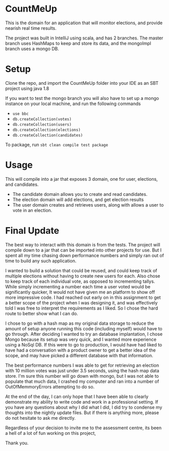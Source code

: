 # CountMeUp

This is the domain for an application that will monitor elections, and provide nearish real time results.

The project was built in IntelliJ using scala, and has 2 branches. The master branch uses HashMaps to keep and store its data, and the mongoImpl branch uses a mongo DB.

# Setup
Clone the repo, and import the CountMeUp folder into your IDE as an SBT project using java 1.8

If you want to test the mongo branch you will also have to set up a mongo instance on your local machine, and run the following commands
* `use bbc`
* `db.createCollection(votes)`
* `db.createCollection(users)`
* `db.createCollection(elections)`
* `db.createCollection(candidates)`

To package, run `sbt clean compile test package`

# Usage
This will compile into a jar that exposes 3 domain, one for user, elections, and candidates.
* The candidate domain allows you to create and read candidates.
* The election domain will add elections, and get election results
* The user domain creates and retrieves users, along with allows a user to vote in an election.

# Final Update
The best way to interact with this domain is from the tests. The project will compile down to a jar that can be imported into other projects for use. But I spent all my time chasing down performance numbers and simply ran out of time to build any such application.

I wanted to build a solution that could be reused, and could keep track of multiple elections without having to create new users for each. Also chose to keep track of each individual vote, as opposed to incrementing tallys. While simply incrementing a number each time a user voted would be significantly quicker, It would not have given me an platform to show off more impressive code. I had reached out early on in this assignment to get a better scope of the project when I was designing it, and was effectively told I was free to interpret the requirements as I liked. So I chose the hard route to better show what I can do.

I chose to go with a hash map as my original data storage to reduce the amount of setup anyone running this code (including myself) would have to go through. After deciding I wanted to try an database implantation, I chose Mongo because its setup was very quick, and I wanted more experience using a NoSql DB. If this were to go to production, I would have had liked to have had a conversation with a product owner to get a better idea of the scope, and may have picked a different database with that information.

The best performance numbers I was able to get for retrieving an election with 10 million votes was just under 3.5 seconds, using the hash map data store. I'm sure this number will go down with mongo, but I was not able to populate that much data, I crashed my computer and ran into a number of OutOfMemmoryErrors attempting to do so.

At the end of the day, I can only hope that I have been able to clearly demonstrate my ability to write code and work in a professional setting. If you have any questions about why I did what I did, I did try to condense my thoughts into the nightly update files. But if there is anything more, please do not hesitate to ask me directly. 

Regardless of your decision to invite me to the assessment centre, its been a hell of a lot of fun working on this project, 

Thank you. 

